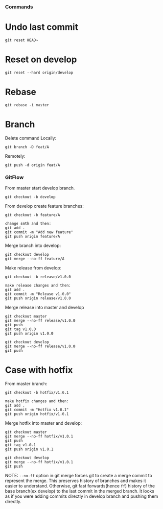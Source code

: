 ### Commands

# Undo last commit
```
git reset HEAD~ 
```

# Reset on develop
```
git reset --hard origin/develop
```

# Rebase
```
git rebase -i master
```

# Branch 
Delete command
Locally:
```
git branch -D feat/A
```
Remotely:
```
git push -d origin feat/A
```

### GitFlow

From master start develop branch.
```
git checkout -b develop
```
From develop create feature branches:
```
git checkout -b feature/A 

change smth and then:
git add .
git commit -m "Add new feature"
git push origin feature/A 
```
Merge branch into develop:
```
git checkout develop
git merge --no-ff feature/A
```
Make release from develop:
```
git checkout -b release/v1.0.0

make release changes and then:
git add .
git commit -m "Release v1.0.0"
git push origin release/v1.0.0
```
Merge release into master and develop
```
git checkout master
git merge --no-ff release/v1.0.0
git push
git tag v1.0.0
git push origin v1.0.0

git checkout develop
git merge --no-ff release/v1.0.0
git push
```

# Case with hotfix
From master branch:
```
git checkout -b hotfix/v1.0.1

make hotfix changes and then:
git add .
git commit -m "Hotfix v1.0.1"
git push origin hotfix/v1.0.1
```

Merge hotfix into master and develop:
```
git checkout master
git merge --no-ff hotfix/v1.0.1
git push
git tag v1.0.1
git push origin v1.0.1

git checkout develop
git merge --no-ff hotfix/v1.0.1
git push
```

NOTE: `--no-ff` option in git merge forces git to create a merge commit to represent the merge.
This preserves history of branches and makes it easier to understand.
Otherwise, git fast forwards(hence `ff`) history of the base branch(ex develop) to the last commit in the
merged branch. It looks as if you were adding commits directly in develop branch and pushing them directly.
